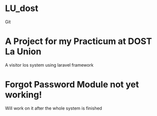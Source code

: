 # LU_dost
Git

# A Project for my Practicum at DOST La Union
  A visitor los system using laravel framework

# Forgot Password Module not yet working!
Will work on it after the whole system is finished
